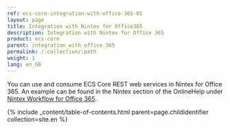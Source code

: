 ```yaml
---
ref: ecs-core-integration-with-office-365-01
layout: page
title: Integration with Nintex for Office365
description: Integration with Nintex for Office 365
product: ecs-core
parent: integration_with_office_365
permalink: /:collection/:path
weight: 1
lang: en_GB
---
```


You can use and consume ECS Core REST web services in Nintex for Office 365. An example can be found in the Nintex section of the OnlineHelp under [Nintex Workflow for Office 365](../integration_with_nintex/nintex-workflow-for-office-365). 

{% include _content/table-of-contents.html parent=page.childidentifier collection=site.en %}